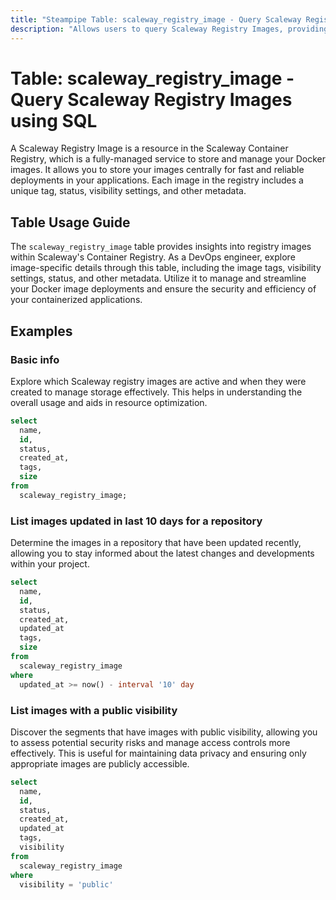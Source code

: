 ```yaml
---
title: "Steampipe Table: scaleway_registry_image - Query Scaleway Registry Images using SQL"
description: "Allows users to query Scaleway Registry Images, providing details about the image tags, visibility, status, and more."
---
```


# Table: scaleway_registry_image - Query Scaleway Registry Images using SQL

A Scaleway Registry Image is a resource in the Scaleway Container Registry, which is a fully-managed service to store and manage your Docker images. It allows you to store your images centrally for fast and reliable deployments in your applications. Each image in the registry includes a unique tag, status, visibility settings, and other metadata.

## Table Usage Guide

The `scaleway_registry_image` table provides insights into registry images within Scaleway's Container Registry. As a DevOps engineer, explore image-specific details through this table, including the image tags, visibility settings, status, and other metadata. Utilize it to manage and streamline your Docker image deployments and ensure the security and efficiency of your containerized applications.


## Examples

### Basic info
Explore which Scaleway registry images are active and when they were created to manage storage effectively. This helps in understanding the overall usage and aids in resource optimization.

```sql
select
  name,
  id,
  status,
  created_at,
  tags,
  size
from
  scaleway_registry_image;
```

### List images updated in last 10 days for a repository
Determine the images in a repository that have been updated recently, allowing you to stay informed about the latest changes and developments within your project.

```sql
select
  name,
  id,
  status,
  created_at,
  updated_at
  tags,
  size
from
  scaleway_registry_image
where
  updated_at >= now() - interval '10' day
```


### List images with a public visibility
Discover the segments that have images with public visibility, allowing you to assess potential security risks and manage access controls more effectively. This is useful for maintaining data privacy and ensuring only appropriate images are publicly accessible.

```sql
select
  name,
  id,
  status,
  created_at,
  updated_at
  tags,
  visibility
from
  scaleway_registry_image
where
  visibility = 'public'
```